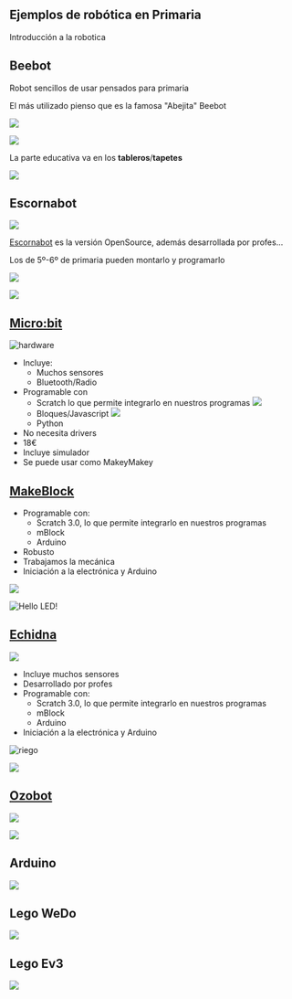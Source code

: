 ## Ejemplos de robótica en Primaria

Introducción a la robotica

## Beebot

Robot sencillos de usar pensados para primaria

El más utilizado pienso que es la famosa "Abejita" Beebot

![](./images/bee-bot-robot-educativo-preescolar1-1.jpg)

![](./images/uso-robot-beebot.png)

La parte educativa va en los **tableros**/**tapetes**

![](./images/alfombrilla-alfabeto-para-bee-botr-y-blue-bot-520x520.jpeg)




## Escornabot

![](./images/escornabot.png)

[Escornabot](https://escornabot.com/web/es) es la versión OpenSource, además desarrollada por profes...

Los de 5º-6º de primaria pueden montarlo y programarlo

![](./images/alfabeto.png)

![](./images/mates1º.jpg)

## [Micro:bit](./Microbit.md)

![hardware](./images/4cfb4a0c22aa25164ba6f5f9cb4ae2d53cbf35ba-2577x1068.png)

* Incluye:
    * Muchos sensores
    * Bluetooth/Radio
* Programable con
    * Scratch lo que permite integrarlo en nuestros programas
![](./images/Screen-Shot-2018-08-10-at-6.43.56-PM.png)
    * Bloques/Javascript
    ![](./images/Incio_bloques.png)
    * Python
* No necesita drivers
* 18€
* Incluye simulador
* Se puede usar como MakeyMakey




## [MakeBlock](./mBlock.md)

* Programable con:
    * Scratch 3.0, lo que permite integrarlo en nuestros programas
    * mBlock
    * Arduino
* Robusto
* Trabajamos la mecánica
* Iniciación a la electrónica y Arduino

![](./images/makeblock-mbot-pink-stem-educational-programmable-robot-bluetooth-version.jpg)

![Hello LED!](./images/HelloLed!.png)

## [Echidna](./echidna.md)

![](./images/EschidnaShield-esquema.png)

* Incluye muchos sensores
* Desarrollado por profes
* Programable con:
    * Scratch 3.0, lo que permite integrarlo en nuestros programas
    * mBlock
    * Arduino
* Iniciación a la electrónica y Arduino

![riego](./images/Riego.png)

![](./images/SensorHumedadArduino.png)

## [Ozobot](https://ozobot.com/)

![](./images/ozobot.jpg)

![](./images/ozobot-circuito.png)

## Arduino

![](./images/freaduino_uno_elecfreaks.jpg)

## Lego WeDo

![](./images/explore-wedo2-160e117523332dd9cdacfa3907f9d35c.jpg)

## Lego Ev3

![](./images/explore-ev3-5e8545c306360c0574ca76ca7c12c48d.jpg)